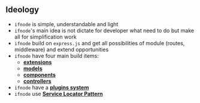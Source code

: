 ## Ideology

* `ifnode` is simple, understandable and light
* `ifnode`'s main idea is not dictate for developer what need to do but make all for simplification work
* `ifnode` build on `express.js` and get all possibilities of module (routes, middleware) and extend opportunities
* `ifnode` have four main build items:
  * **[extensions](/docs/app/extensions)**
  * **[models](/docs/app/models)**
  * **[components](/docs/app/components)**
  * **[controllers](/docs/app/controllers)**
* `ifnode` have a **[plugins system](/docs/app/plugins)**
* `ifnode` use **[Service Locator Pattern](https://en.wikipedia.org/wiki/Service_locator_pattern)**